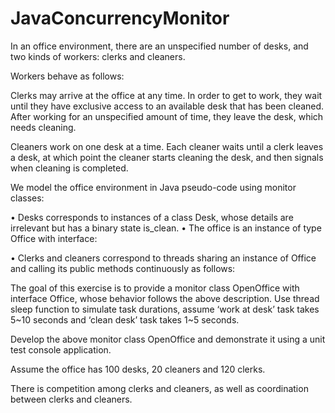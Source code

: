 # JavaConcurrencyMonitor

In an office environment, there are an unspecified number of desks, and two kinds of workers: 
clerks and cleaners. 

Workers behave as follows:

Clerks may arrive at the office at any time. In order to get to work, they wait until they have exclusive
access to an available desk that has been cleaned. After working for an unspecified amount of time, they
leave the desk, which needs cleaning.

Cleaners work on one desk at a time. Each cleaner waits until a clerk leaves a desk, at which point the
cleaner starts cleaning the desk, and then signals when cleaning is completed.

We model the office environment in Java pseudo-code using monitor classes:

• Desks corresponds to instances of a class Desk, whose details are irrelevant but has a binary state
is_clean. • The office is an instance of type Office with interface:

• Clerks and cleaners correspond to threads sharing an instance of Office and calling its public methods
continuously as follows:

The goal of this exercise is to provide a monitor class OpenOffice with interface Office, whose behavior
follows the above description. Use thread sleep function to simulate task durations, assume ‘work at
desk’ task takes 5~10 seconds and ‘clean desk’ task takes 1~5 seconds.

Develop the above monitor class OpenOffice and demonstrate it using a unit test console application.

Assume the office has 100 desks, 20 cleaners and 120 clerks. 

There is competition among clerks and cleaners, as well as coordination between clerks and cleaners. 
